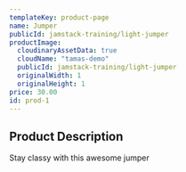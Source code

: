```yaml
---
templateKey: product-page
name: Jumper
publicId: jamstack-training/light-jumper
productImage:
  cloudinaryAssetData: true
  cloudName: "tamas-demo"
  publicId: jamstack-training/light-jumper
  originalWidth: 1
  originalHeight: 1
price: 30.00
id: prod-1
---
```


## Product Description

Stay classy with this awesome jumper
